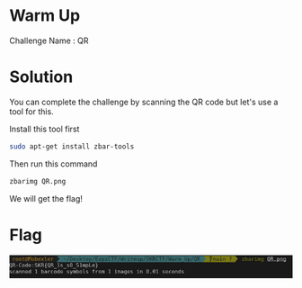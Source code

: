 # Warm Up

Challenge Name : QR

# Solution

You can complete the challenge by scanning the QR code but let's use a tool for this.

Install this tool first
```bash
sudo apt-get install zbar-tools
```

Then run this command
```bash
zbarimg QR.png
```

We will get the flag!

# Flag

![](https://github.com/H0j3n/EzpzCTF/blob/main/src/Pasted%20image%2020210609143148.png)

